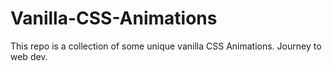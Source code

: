 # Vanilla-CSS-Animations
This repo is a collection of some unique vanilla CSS Animations. Journey to web dev.
